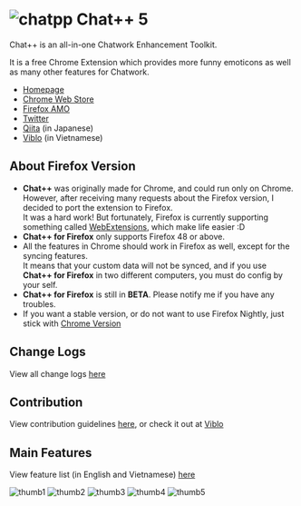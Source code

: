 ![chatpp](./build/img/icon32.png) Chat++ 5
=================

Chat++ is an all-in-one Chatwork Enhancement Toolkit.

It is a free Chrome Extension which provides more funny emoticons as well as many other features for Chatwork.

* [Homepage](https://chatpp.thangtd.com)
* [Chrome Web Store](https://chrome.google.com/webstore/detail/chat%20%20-for-chatwork/amhfnpimdfcdcpnchjionbddjjbmofnl)
* [Firefox AMO](https://addons.mozilla.org/en-US/firefox/addon/chatpp-for-chatwork/)
* [Twitter](https://twitter.com/chatplusplus)
* [Qiita](http://qiita.com/thangtd90/items/4433ca440f9ca4b0938f) (in Japanese)
* [Viblo](https://viblo.asia/thangtd90/posts/157G5noZvAje) (in Vietnamese)

About Firefox Version
--------------
- **Chat++** was originally made for Chrome, and could run only on Chrome. However, after receiving many requests about the
Firefox version, I decided to port the extension to Firefox.<br>
It was a hard work! But fortunately, Firefox is currently supporting something called [WebExtensions](https://developer.mozilla.org/en-US/Add-ons/WebExtensions),
which make life easier :D<br>
- **Chat++ for Firefox** only supports Firefox 48 or above.
- All the features in Chrome should work in Firefox as well, except for the syncing features. <br>
It means that your custom data will not be synced,
and if you use **Chat++ for Firefox** in two different computers, you must do config by your self.
- **Chat++ for Firefox** is still in **BETA**. Please notify me if you have any troubles.
- If you want a stable version, or do not want to use Firefox Nightly, just stick with [Chrome Version](https://chrome.google.com/webstore/detail/chat%20%20-for-chatwork/amhfnpimdfcdcpnchjionbddjjbmofnl)

Change Logs
--------------
View all change logs [here](./changelogs.md)

Contribution
--------------
View contribution guidelines [here](./CONTRIBUTING.md), or check it out at [Viblo](https://viblo.asia/thangtd90/posts/157G5noZvAje)

Main Features
--------------
View feature list (in English and Vietnamese) [here](./features.md)

![thumb1](./images/1.png)
![thumb2](./images/2.png)
![thumb3](./images/3.png)
![thumb4](./images/4.png)
![thumb5](./images/5.png)
